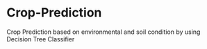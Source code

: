 # Crop-Prediction
Crop Prediction based on environmental and soil condition by using Decision Tree Classifier
